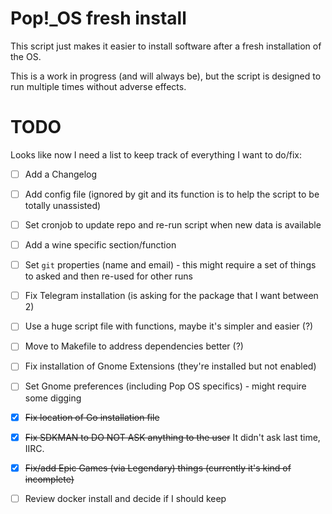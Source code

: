 # Pop!_OS fresh install

This script just makes it easier to install software after a fresh installation of the OS.

This is a work in progress (and will always be), but the script is designed to run multiple times without adverse effects.

# TODO

Looks like now I need a list to keep track of everything I want to do/fix:

- [ ] Add a Changelog
- [ ] Add config file (ignored by git and its function is to help the script to be totally unassisted)
- [ ] Set cronjob to update repo and re-run script when new data is available
- [ ] Add a wine specific section/function
- [ ] Set `git` properties (name and email) - this might require a set of things to asked and then re-used for other runs
- [ ] Fix Telegram installation (is asking for the package that I want between 2)
- [ ] Use a huge script file with functions, maybe it's simpler and easier (?)
- [ ] Move to Makefile to address dependencies better (?)
- [ ] Fix installation of Gnome Extensions (they're installed but not enabled)
- [ ] Set Gnome preferences (including Pop OS specifics) - might require some digging
- [X] ~~Fix location of Go installation file~~
- [X] ~~Fix SDKMAN to DO NOT ASK anything to the user~~ It didn't ask last time, IIRC.
- [X] ~~Fix/add Epic Games (via Legendary) things (currently it's kind of incomplete)~~
- [ ] Review docker install and decide if I should keep
    

